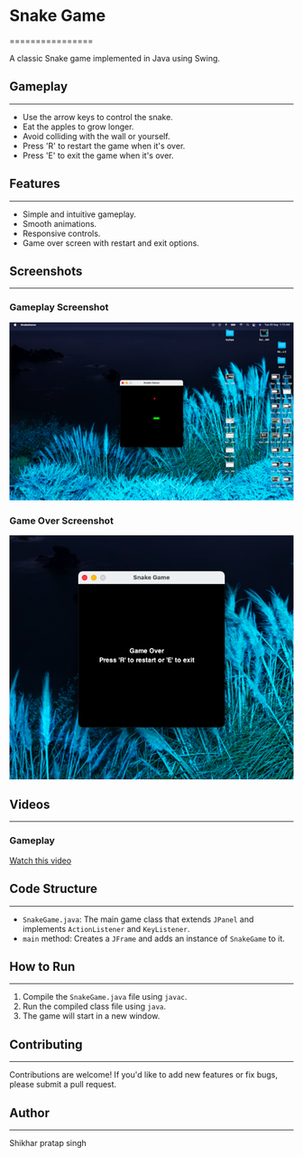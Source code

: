 # Snake Game
================

A classic Snake game implemented in Java using Swing.

## Gameplay
-----------

* Use the arrow keys to control the snake.
* Eat the apples to grow longer.
* Avoid colliding with the wall or yourself.
* Press 'R' to restart the game when it's over.
* Press 'E' to exit the game when it's over.

## Features
------------

* Simple and intuitive gameplay.
* Smooth animations.
* Responsive controls.
* Game over screen with restart and exit options.

## Screenshots
--------------

### Gameplay Screenshot

![Gameplay Screenshot](/src/files/Screenshot%202024-08-20%20at%201.10.22%20AM.png)

### Game Over Screenshot

![Game Over Screenshot](src/files/Screenshot%202024-08-20%20at%201.09.59%20AM.png)

## Videos
---------

### Gameplay 

[Watch this video](https://watchthisgameplayofsnakegame.netlify.app)





## Code Structure
-----------------

* `SnakeGame.java`: The main game class that extends `JPanel` and implements `ActionListener` and `KeyListener`.
* `main` method: Creates a `JFrame` and adds an instance of `SnakeGame` to it.

## How to Run
--------------

1. Compile the `SnakeGame.java` file using `javac`.
2. Run the compiled class file using `java`.
3. The game will start in a new window.



## Contributing
--------------

Contributions are welcome! If you'd like to add new features or fix bugs, please submit a pull request.

## Author
---------

Shikhar pratap singh 

